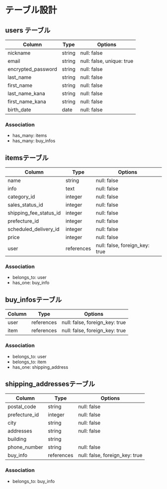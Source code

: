 # テーブル設計

## users テーブル

| Column               | Type   | Options     |
| ---------------      | ------ | ----------- |
| nickname             | string | null: false |
| email                | string | null: false, unique: true |
| encrypted_password   | string | null: false |
| last_name            | string | null: false |
| first_name           | string | null: false |
| last_name_kana       | string | null: false |
| first_name_kana      | string | null: false |
| birth_date           | date   | null: false |

### Association
- has_many: items
- has_many: buy_infos

## itemsテーブル

| Column                  | Type       | Options     |
| ----------------------  | ------     | ----------- |
| name                    | string     | null: false |
| info                    | text       | null: false |
| category_id             | integer    | null: false |
| sales_status_id         | integer    | null: false |
| shipping_fee_status_id  | integer    | null: false |
| prefecture_id           | integer    | null: false |
| scheduled_delivery_id   | integer    | null: false |
| price                   | integer    | null: false |
| user                    | references | null: false, foreign_key: true |


### Association
- belongs_to: user
- has_one: buy_info

## buy_infosテーブル
| Column                  | Type        | Options                        |
| ----------------------  | ----------  | ------------------------------ |
| user                    | references  | null: false, foreign_key: true |
| item                    | references  | null: false, foreign_key: true |


### Association

- belongs_to: user
- belongs_to: item
- has_one: shipping_address

## shipping_addressesテーブル
| Column          | Type       | Options     |
| --------------- | -----------| ----------- |
| postal_code     | string     | null: false |
| prefecture_id   | integer    | null: false |
| city            | string     | null: false |
| addresses       | string     | null: false |
| building        | string     |             |
| phone_number    | string     | null: false |
| buy_info        | references | null: false, foreign_key: true |


### Association
- belongs_to: buy_info